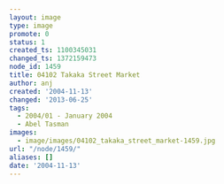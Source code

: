 ```yaml
---
layout: image
type: image
promote: 0
status: 1
created_ts: 1100345031
changed_ts: 1372159473
node_id: 1459
title: 04102 Takaka Street Market
author: anj
created: '2004-11-13'
changed: '2013-06-25'
tags:
  - 2004/01 - January 2004
  - Abel Tasman
images:
  - image/images/04102_takaka_street_market-1459.jpg
url: "/node/1459/"
aliases: []
date: '2004-11-13'
---
```


